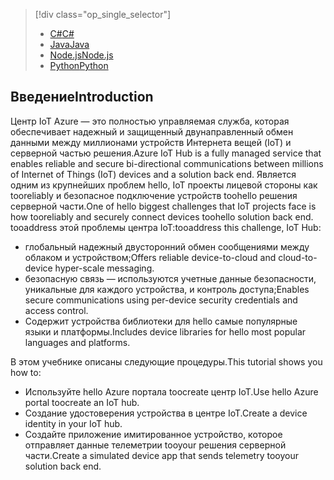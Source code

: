 > [!div class="op_single_selector"]
> * [<span data-ttu-id="58eb9-101">C#</span><span class="sxs-lookup"><span data-stu-id="58eb9-101">C#</span></span>](../articles/iot-hub/iot-hub-csharp-csharp-getstarted.md)
> * [<span data-ttu-id="58eb9-102">Java</span><span class="sxs-lookup"><span data-stu-id="58eb9-102">Java</span></span>](../articles/iot-hub/iot-hub-java-java-getstarted.md)
> * [<span data-ttu-id="58eb9-103">Node.js</span><span class="sxs-lookup"><span data-stu-id="58eb9-103">Node.js</span></span>](../articles/iot-hub/iot-hub-node-node-getstarted.md)
> * [<span data-ttu-id="58eb9-104">Python</span><span class="sxs-lookup"><span data-stu-id="58eb9-104">Python</span></span>](../articles/iot-hub/iot-hub-python-getstarted.md)
> 
> 

## <a name="introduction"></a><span data-ttu-id="58eb9-105">Введение</span><span class="sxs-lookup"><span data-stu-id="58eb9-105">Introduction</span></span>
<span data-ttu-id="58eb9-106">Центр IoT Azure — это полностью управляемая служба, которая обеспечивает надежный и защищенный двунаправленный обмен данными между миллионами устройств Интернета вещей (IoT) и серверной частью решения.</span><span class="sxs-lookup"><span data-stu-id="58eb9-106">Azure IoT Hub is a fully managed service that enables reliable and secure bi-directional communications between millions of Internet of Things (IoT) devices and a solution back end.</span></span> <span data-ttu-id="58eb9-107">Является одним из крупнейших проблем hello, IoT проекты лицевой стороны как tooreliably и безопасное подключение устройств toohello решения серверной части.</span><span class="sxs-lookup"><span data-stu-id="58eb9-107">One of hello biggest challenges that IoT projects face is how tooreliably and securely connect devices toohello solution back end.</span></span> <span data-ttu-id="58eb9-108">tooaddress этой проблемы центра IoT:</span><span class="sxs-lookup"><span data-stu-id="58eb9-108">tooaddress this challenge, IoT Hub:</span></span>

* <span data-ttu-id="58eb9-109">глобальный надежный двусторонний обмен сообщениями между облаком и устройством;</span><span class="sxs-lookup"><span data-stu-id="58eb9-109">Offers reliable device-to-cloud and cloud-to-device hyper-scale messaging.</span></span>
* <span data-ttu-id="58eb9-110">безопасную связь — используются учетные данные безопасности, уникальные для каждого устройства, и контроль доступа;</span><span class="sxs-lookup"><span data-stu-id="58eb9-110">Enables secure communications using per-device security credentials and access control.</span></span>
* <span data-ttu-id="58eb9-111">Содержит устройства библиотеки для hello самые популярные языки и платформы.</span><span class="sxs-lookup"><span data-stu-id="58eb9-111">Includes device libraries for hello most popular languages and platforms.</span></span>

<span data-ttu-id="58eb9-112">В этом учебнике описаны следующие процедуры.</span><span class="sxs-lookup"><span data-stu-id="58eb9-112">This tutorial shows you how to:</span></span>

* <span data-ttu-id="58eb9-113">Используйте hello Azure портала toocreate центр IoT.</span><span class="sxs-lookup"><span data-stu-id="58eb9-113">Use hello Azure portal toocreate an IoT hub.</span></span>
* <span data-ttu-id="58eb9-114">Создание удостоверения устройства в центре IoT.</span><span class="sxs-lookup"><span data-stu-id="58eb9-114">Create a device identity in your IoT hub.</span></span>
* <span data-ttu-id="58eb9-115">Создайте приложение имитированное устройство, которое отправляет данные телеметрии tooyour решения серверной части.</span><span class="sxs-lookup"><span data-stu-id="58eb9-115">Create a simulated device app that sends telemetry tooyour solution back end.</span></span>

